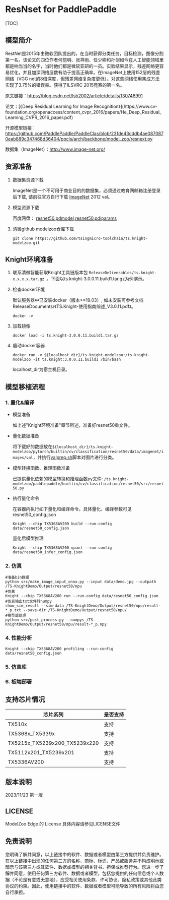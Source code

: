# ResNset for PaddlePaddle

<!--命名规则 {model_name}-{dataset}-{framework}-->

[TOC]

## 模型简介

RestNet是2015年由微软团队提出的，在当时获得分类任务，目标检测，图像分割第一名。该论文的四位作者何恺明、张祥雨、任少卿和孙剑如今在人工智能领域里都是响当当的名字，当时他们都是微软亚研的一员。实验结果显示，残差网络更容易优化，并且加深网络层数有助于提高正确率。在ImageNet上使用152层的残差网络（VGG net的8倍深度，但残差网络复杂度更低）。对这些网络使用集成方法实现了3.75%的错误率。获得了ILSVRC 2015竞赛的第一名。
                        
原文链接：https://blog.csdn.net/lsb2002/article/details/130748991

<!--可选-->论文：[《Deep Residual Learning for Image Recognition》](https://www.cv-foundation.org/openaccess/content_cvpr_2016/papers/He_Deep_Residual_Learning_CVPR_2016_paper.pdf)

开源模型链接：https://github.com/PaddlePaddle/PaddleClas/blob/231de43cddb4ae0870870eab889c347468d36404/ppcls/arch/backbone/model_zoo/resnext.py

数据集（ImageNet）：http://www.image-net.org/

## 资源准备

1. 数据集资源下载

	ImageNet是一个不可用于商业目的的数据集，必须通过教育网邮箱注册登录后下载, 请前往官方自行下载 [ImageNet](http://image-net.org/) 2012 val。

2. 模型资源下载
	
	百度网盘： [resnet50.pdmodel,resnet50.pdiparams](https://pan.baidu.com/s/1lajXcLMYNobPmVaSy6URLA?pwd=qbpy)

3. 清微github modelzoo仓库下载

	```git clone https://github.com/tsingmicro-toolchain/ts.knight-modelzoo.git```

## Knight环境准备

1. 联系清微智能获取Knight工具链版本包 ```ReleaseDeliverables/ts.knight-x.x.x.x.tar.gz ```。下面以ts.knight-3.0.0.11.build1.tar.gz为例演示。

2. 检查docker环境

	​默认服务器中已安装docker（版本>=19.03）, 如未安装可参考文档ReleaseDocuments/《TS.Knight-使用指南综述_V3.0.11.pdf》。
	
	```
	docker -v   
	```

3. 加载镜像
	
	```
	docker load -i ts.knight-3.0.0.11.build1.tar.gz
	```

4. 启动docker容器

	```
	docker run -v ${localhost_dir}/ts.knight-modelzoo:/ts.knight-modelzoo -it ts.knight:3.0.0.11.build1 /bin/bash
	```
	
	localhost_dir为宿主机目录。


## 模型移植流程

### 1. 量化&编译

-   模型准备
	
	如上述"Knight环境准备"章节所述，准备好resnet50重文件。
	

-   量化数据准备

    将下载好的数据放在`${localhost_dir}/ts.knight-modelzoo/pytorch/builtin/cv/classification/resnet50/data/imagenet/images/val`，并执行[valprep.sh](https://pan.baidu.com/s/1rAOzMAZhlN6sCvJMoBQROg?pwd=u2np)脚本对图片进行分类。

-   模型转换函数、推理函数准备
	
	已提供量化依赖的模型转换和推理函数py文件: ```/ts.knight-modelzoo/paddlepaddle/builtin/cv/classification/resnet50/src/resnet50.py```

-   执行量化命令

	在容器内执行如下量化和编译命令，具体量化、编译参数可见 resnet50_config.json

    	Knight --chip TX5368AV200 build --run-config data/resnet50_config.json
	
	量化后模型推理

    	Knight --chip TX5368AV200 quant --run-config data/resnet50_infer_config.json



### 2. 仿真

    #准备bin数据
    python src/make_image_input_onnx.py --input data/demo.jpg --outpath /TS-KnightDemo/Output/resnet50/npu
    #仿真
    Knight --chip TX5368AV200 run --run-config data/resnet50_config.json
	#仿真输出txt文件转numpy
	show_sim_result --sim-data /TS-KnightDemo/Output/resnet50/npu/result-*_p.txt --save-dir /TS-KnightDemo/Output/resnet50/npu/
	#模型后处理
	python src/post_process.py --numpys /TS-KnightDemo/Output/resnet50/npu/result-*_p.npy

### 4. 性能分析

```
Knight --chip TX5368AV200 profiling --run-config data/resnet50_config.json
```

### 5. 仿真库

### 6. 板端部署



## 支持芯片情况

| 芯片系列                                          | 是否支持 |
| ------------------------------------------------ | ------- |
| TX510x                                           | 支持     |
| TX5368x_TX5339x                                  | 支持     |
| TX5215x_TX5239x200_TX5239x220 | 支持     |
| TX5112x201_TX5239x201                            | 支持     |
| TX5336AV200                                      | 支持     |



## 版本说明

2023/11/23  第一版



## LICENSE

ModelZoo Edge 的 License 具体内容请参见LICENSE文件

## 免责说明

您明确了解并同意，以上链接中的软件、数据或者模型由第三方提供并负责维护。在以上链接中出现的任何第三方的名称、商标、标识、产品或服务并不构成明示或暗示与该第三方或其软件、数据或模型的相关背书、担保或推荐行为。您进一步了解并同意，使用任何第三方软件、数据或者模型，包括您提供的任何信息或个人数据（不论是有意或无意地），应受相关使用条款、许可协议、隐私政策或其他此类协议的约束。因此，使用链接中的软件、数据或者模型可能导致的所有风险将由您自行承担。



